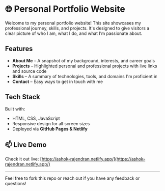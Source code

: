 # 🌐 Personal Portfolio Website

Welcome to my personal portfolio website! This site showcases my professional journey, skills, and projects. It's designed to give visitors a clear picture of who I am, what I do, and what I’m passionate about. 

## Features

- **About Me** – A snapshot of my background, interests, and career goals  
- **Projects** – Highlighted personal and professional projects with live links and source code  
- **Skills** – A summary of technologies, tools, and domains I'm proficient in  
- **Contact** – Easy ways to get in touch with me  

## Tech Stack

Built with:
- HTML, CSS, JavaScript <!-- Replace with React, Tailwind, etc. if applicable -->
- Responsive design for all screen sizes
- Deployed via **GitHub Pages & Netlify**

## 📫 Live Demo

Check it out live: [https://ashok-rajendran.netlify.app/](https://ashok-rajendran.netlify.app/)

---

Feel free to fork this repo or reach out if you have any feedback or questions!

